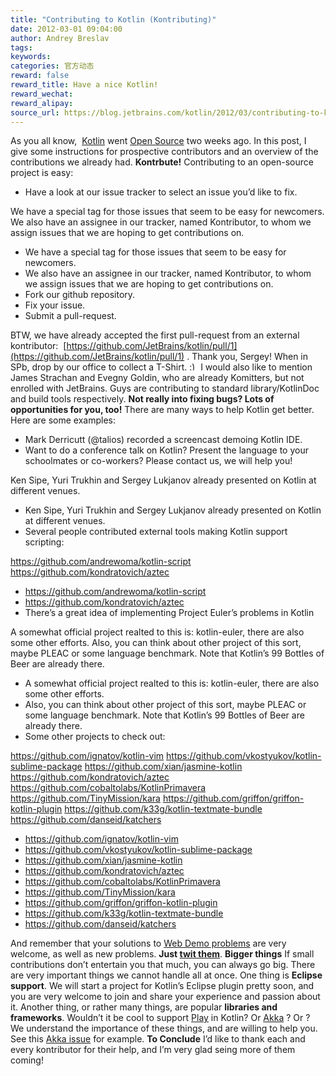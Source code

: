 ```yaml
---
title: "Contributing to Kotlin (Kontributing)"
date: 2012-03-01 09:04:00
author: Andrey Breslav
tags:
keywords:
categories: 官方动态
reward: false
reward_title: Have a nice Kotlin!
reward_wechat:
reward_alipay:
source_url: https://blog.jetbrains.com/kotlin/2012/03/contributing-to-kotlin/
---
```


As you all know,  [Kotlin](http://jetbrains.com/kotlin)  went  [Open Source](http://blog.jetbrains.com/kotlin/2012/02/kotlin-goes-open-source-2/)  two weeks ago. In this post, I give some instructions for prospective contributors and an overview of the contributions we already had.
<strong>Kontrbute!</strong>
Contributing to an open-source project is easy:

* Have a look at our issue tracker to select an issue you’d like to fix.

We have a special tag for those issues that seem to be easy for newcomers.
We also have an assignee in our tracker, named Kontributor, to whom we assign issues that we are hoping to get contributions on.
* We have a special tag for those issues that seem to be easy for newcomers.
* We also have an assignee in our tracker, named Kontributor, to whom we assign issues that we are hoping to get contributions on.
* Fork our github repository.
* Fix your issue.
* Submit a pull-request.

BTW, we have already accepted the first pull-request from an external kontributor:  [https://github.com/JetBrains/kotlin/pull/1](https://github.com/JetBrains/kotlin/pull/1) . Thank you, Sergey! When in SPb, drop by our office to collect a T-Shirt. <img alt=":)" class="wp-smiley" data-recalc-dims="1" src="https://i2.wp.com/blog.jetbrains.com/kotlin/wp-includes/images/smilies/simple-smile.png?w=640&amp;ssl=1" style="height: 1em; max-height: 1em;"/>
I would also like to mention James Strachan and Evegny Goldin, who are already Komitters, but not enrolled with JetBrains. Guys are contributing to standard library/KotlinDoc and build tools respectively.
<strong>Not really into fixing bugs? Lots of opportunities for you, too!</strong>
There are many ways to help Kotlin get better. Here are some examples:<span id="more-437"></span>

* Mark Derricutt (@talios) recorded a screencast demoing Kotlin IDE.
* Want to do a conference talk on Kotlin? Present the language to your schoolmates or co-workers? Please contact us, we will help you!

Ken Sipe, Yuri Trukhin and Sergey Lukjanov already presented on Kotlin at different venues.
* Ken Sipe, Yuri Trukhin and Sergey Lukjanov already presented on Kotlin at different venues.
* Several people contributed external tools making Kotlin support scripting:

https://github.com/andrewoma/kotlin-script
https://github.com/kondratovich/aztec
* https://github.com/andrewoma/kotlin-script
* https://github.com/kondratovich/aztec
* There’s a great idea of implementing Project Euler’s problems in Kotlin

A somewhat official project realted to this is: kotlin-euler, there are also some other efforts.
Also, you can think about other project of this sort, maybe PLEAC or some language benchmark. Note that Kotlin’s 99 Bottles of Beer are already there.
* A somewhat official project realted to this is: kotlin-euler, there are also some other efforts.
* Also, you can think about other project of this sort, maybe PLEAC or some language benchmark. Note that Kotlin’s 99 Bottles of Beer are already there.
* Some other projects to check out:

https://github.com/ignatov/kotlin-vim
https://github.com/vkostyukov/kotlin-sublime-package
https://github.com/xian/jasmine-kotlin
https://github.com/kondratovich/aztec
https://github.com/cobaltolabs/KotlinPrimavera
https://github.com/TinyMission/kara
https://github.com/griffon/griffon-kotlin-plugin
https://github.com/k33g/kotlin-textmate-bundle
https://github.com/danseid/katchers
* https://github.com/ignatov/kotlin-vim
* https://github.com/vkostyukov/kotlin-sublime-package
* https://github.com/xian/jasmine-kotlin
* https://github.com/kondratovich/aztec
* https://github.com/cobaltolabs/KotlinPrimavera
* https://github.com/TinyMission/kara
* https://github.com/griffon/griffon-kotlin-plugin
* https://github.com/k33g/kotlin-textmate-bundle
* https://github.com/danseid/katchers

And remember that your solutions to  [Web Demo problems](http://kotlin-demo.jetbrains.com/?folder=Problems&name=Sum)  are very welcome, as well as new problems. <strong>Just <a href="http://blog.jetbrains.com/kotlin/2012/02/lets-kode-together/" title="Let’s Kode Together!">twit them</a></strong>.
<strong>Bigger things</strong>
If small contributions don’t entertain you that much, you can always go big. There are very important things we cannot handle all at once.
One thing is <strong>Eclipse support</strong>. We will start a project for Kotlin’s Eclipse plugin pretty soon, and you are very welcome to join and share your experience and passion about it.
Another thing, or rather many things, are popular <strong>libraries and frameworks</strong>. Wouldn’t it be cool to support  [Play](http://www.playframework.org/)  in Kotlin? Or  [Akka](http://akka.io/) ? Or <you name it>?
We understand the importance of these things, and are willing to help you. See this  [Akka issue](http://youtrack.jetbrains.com/issue/KT-1345?projectKey=KT)  for example.
<strong>To Conclude</strong>
I’d like to thank each and every kontributor for their help, and I’m very glad seing more of them coming!
